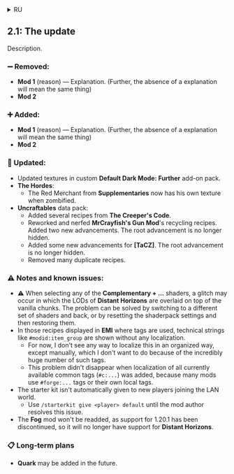 <details>
<summary>RU</summary>

## 2.1: Обновление

Описание.

### ➖ Удалено:

- **Mod 1** (причина) — Пояснение. (Далее отсутствие пояснения будет означать это же)
- **Mod 2**

### ➕ Добавлено:

- **Mod 1** (причина) — Пояснение. (Далее отсутствие пояснения будет означать это же)
- **Mod 2**

### 🔁 Обновлено:

- Обновлены текстуры в пользовательском наборе-дополнении **Default Dark Mode: Further**.
- **The Hordes**:
  - Деловой торговец из **Supplementaries** теперь имеет особую текстуру при зомбифицировании.
- Набор данных **Uncraftables**:
  - Добавлено несколько рецептов из **The Creeper's Code**.
  - Переработаны рецепты переработки для **MrCrayfish's Gun Mod**, уменьшен их выход. Добавлено два новых достижения. Корневое достижение более не является скрытым.
  - Добавлено несколько новых достижений для **[TaCZ]**. Корневое достижение более не является скрытым.
  - Убраны многие дублирующиеся рецепты.

### ⚠ Примечания и известные проблемы:

- ⚠ При выборе какого-либо из шейдеров **Complementary + ...** возможен сбой, при котором происходит наложения чанков детализации **Distant Horizons** поверх ванильных чанков. Проблема может быть решена при переключении на другой набор шейдеров и обратно, либо же сбросом настроек шейдера и последующим их восстановлением.
- В тех рецептах, отображаемых в **EMI**, где используются теги, показываются технические строки вроде `#modid:item_group` без какой-либо локализации.
  - Пока что, я не вижу способов как-то организованно локализовать это, кроме как вручную, чего я делать не хочу из-за невероятно огромного количества таких тегов.
  - Эта проблема не исчезла при добавлении локализации всех имеющихся на данный момент common-тегов (`#c:...`), потому что многие моды используют теги `#forge:...`, либо свои локальные теги.
- Стартовый набор не выдаётся автоматически новым игрокам, присоединяющимся к локальному миру.
  - Используйте `/starterkit give <игрок> default`, пока автор мода не решит эту проблему.
- Мод **Fog** не будет возвращён, так как поддержка 1.20.1 прекращена, поэтому у него уже не появится поддержка **Distant Horizons**.

### 📋 Долгосрочные планы

- В будущем может быть добавлен **Quark**.

</details>

## 2.1: The update

Description.

### ➖ Removed:

- **Mod 1** (reason) — Explanation. (Further, the absence of a explanation will mean the same thing)
- **Mod 2**

### ➕ Added:

- **Mod 1** (reason) — Explanation. (Further, the absence of a explanation will mean the same thing)
- **Mod 2**

### 🔁 Updated:

- Updated textures in custom **Default Dark Mode: Further** add-on pack.
- **The Hordes**:
  - The Red Merchant from **Supplementaries** now has his own texture when zombified.
- **Uncraftables** data pack:
  - Added several recipes from **The Creeper's Code**.
  - Reworked and nerfed **MrCrayfish's Gun Mod**'s recycling recipes. Added two new advancements. The root advancement is no longer hidden.
  - Added some new advancements for **[TaCZ]**. The root advancement is no longer hidden.
  - Removed many duplicate recipes.

### ⚠ Notes and known issues:

- ⚠ When selecting any of the **Complementary + ...** shaders, a glitch may occur in which the LODs of **Distant Horizons** are overlaid on top of the vanilla chunks. The problem can be solved by switching to a different set of shaders and back, or by resetting the shaderpack settings and then restoring them.
- In those recipes displayed in **EMI** where tags are used, technical strings like `#modid:item_group` are shown without any localization.
  - For now, I don't see any way to localize this in an organized way, except manually, which I don't want to do because of the incredibly huge number of such tags.
  - This problem didn't disappear when localization of all currently available common tags (`#c:...`) was added, because many mods use `#forge:...` tags or their own local tags.
- The starter kit isn't automatically given to new players joining the LAN world.
  - Use `/starterkit give <player> default` until the mod author resolves this issue.
- The **Fog** mod won't be readded, as support for 1.20.1 has been discontinued, so it will no longer have support for **Distant Horizons**.

### 📋 Long-term plans

- **Quark** may be added in the future.
